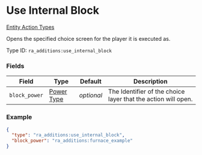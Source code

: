 # Use Internal Block
[Entity Action Types](../entity_action_types.md)

Opens the specified choice screen for the player it is executed as.

Type ID: `ra_additions:use_internal_block`
### Fields
 | Field | Type | Default | Description | 
|---|---|---|---|
 | `block_power` | [Power Type](../data_types/power_type.md) | _optional_ | The Identifier of the choice layer that the action will open. | 

### Example
```json
{
  "type": "ra_additions:use_internal_block",
  "block_power": "ra_additions:furnace_example"
}
```

